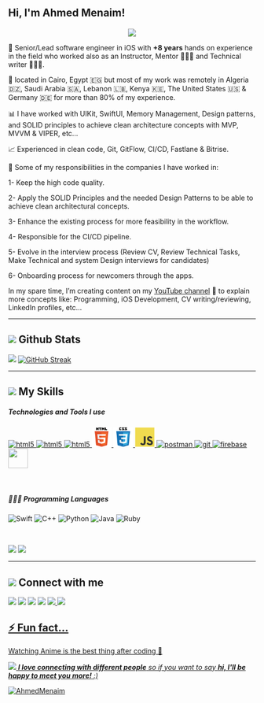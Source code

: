 <h2> Hi, I'm Ahmed Menaim! </h2>
<p style="text-align:center;"> <img align='center' src="https://simplepassivecashflow.com/wp-content/uploads/2017/11/Work-Fun.gif" width="350"></p>

🔶 Senior/Lead software engineer in iOS with **+8 years** hands on experience in the field who worked also as an Instructor, Mentor 👨🏻‍🏫 and Technical writer 👨🏻‍💻.

📍 located in Cairo, Egypt 🇪🇬 but most of my work was remotely in Algeria 🇩🇿, Saudi Arabia 🇸🇦, Lebanon 🇱🇧, Kenya 🇰🇪, The United States 🇺🇸 & Germany 🇩🇪 for more than 80% of my experience.

📊 I have worked with UIKit, SwiftUI, Memory Management, Design patterns, and SOLID principles to achieve clean architecture concepts with MVP, MVVM & VIPER, etc…

📈 Experienced in clean code, Git, GitFlow, CI/CD, Fastlane & Bitrise. 

📌 Some of my responsibilities in the companies I have worked in: 

1- Keep the high code quality. 

2- Apply the SOLID Principles and the needed Design Patterns to be able to achieve clean architectural concepts. 

3- Enhance the existing process for more feasibility in the workflow. 

4- Responsible for the CI/CD pipeline.

5- Evolve in the interview process (Review CV, Review Technical Tasks, Make Technical and system Design interviews for candidates)

6- Onboarding process for newcomers through the apps. 

In my spare time, I’m creating content on my [YouTube channel](https://www.youtube.com/@MenaimAcademy) 🎥 to explain more concepts like: Programming, iOS Development, CV writing/reviewing, LinkedIn profiles, etc…

  <hr>
<h2><img src = "https://i.pinimg.com/originals/65/c4/f4/65c4f452571be1261e9c623f7da488ac.gif" width ="35"> Github Stats </h2>

![](http://github-profile-summary-cards.vercel.app/api/cards/profile-details?username=AhmedMenaim&theme=tokyonight)
[![GitHub Streak](https://github-readme-streak-stats.herokuapp.com?user=AhmedMenaim)](https://git.io/streak-stats)

  <hr>
  
<h2><img src = "https://media2.giphy.com/media/QssGEmpkyEOhBCb7e1/giphy.gif?cid=ecf05e47a0n3gi1bfqntqmob8g9aid1oyj2wr3ds3mg700bl&rid=giphy.gif" width ="30"> My Skills</f2> 

 ##### Technologies and Tools I use

<p align="left">
<a href="https://developer.apple.com/xcode/"target="_blank"> <img  src="https://cdn.jsdelivr.net/gh/devicons/devicon/icons/xcode/xcode-original.svg" alt="html5" width="40" height="40"/> </a>
 <a href="https://bitrise.io/"target="_blank"> <img  src="https://github.com/AhmedMenaim/AhmedMenaim/assets/26345314/9d5d8e71-e484-4a72-a298-ccb5d38f6355" alt="html5" width="40" height="40"/> </a>
 <a href="https://fastlane.tools/"target="_blank"> <img  src="https://github.com/AhmedMenaim/AhmedMenaim/assets/26345314/724d451f-717d-4936-8edf-3f7616ca0e11" alt="html5" width="40" height="40"/> </a>
 <a href="https://www.w3.org/html/" target="_blank"> <img src="https://raw.githubusercontent.com/devicons/devicon/master/icons/html5/html5-original-wordmark.svg" alt="html5" width="40" height="40"/> </a>
 <a href="https://www.w3schools.com/css/" target="_blank"> <img src="https://raw.githubusercontent.com/devicons/devicon/master/icons/css3/css3-original-wordmark.svg" alt="css3" width="40" height="40"/> </a>
    <a href="https://developer.mozilla.org/en-US/docs/Web/JavaScript" target="_blank"> <img src="https://raw.githubusercontent.com/devicons/devicon/master/icons/javascript/javascript-original.svg" alt="javascript" width="40" height="40"/> </a>
<a href="https://www.postman.com/" target="_blank"> <img src="https://voyager.postman.com/logo/postman-logo-icon-orange.svg" alt="postman" width="40" height="40"/> </a>
<a href="https://git-scm.com/" target="_blank"> <img src="https://www.vectorlogo.zone/logos/git-scm/git-scm-icon.svg" alt="git" width="40" height="40"/> </a>
 <a href="https://firebase.google.com/" target="_blank"> <img src="https://www.vectorlogo.zone/logos/firebase/firebase-icon.svg" alt="firebase" width="40" height="40"/> </a>
 <a href="https://backendless.com/" target="_blank"> <img src="https://user-images.githubusercontent.com/26345314/162587960-326e5c64-e08b-4bd4-8d6e-7e5ad53cde9a.png" width="40" height="40"/> </a>
 
  </p>

<br/>

 
  ##### 👨🏻‍💻 Programming Languages
  <p align="left">
   <img src="https://cdn.jsdelivr.net/gh/devicons/devicon/icons/swift/swift-original.svg" alt="Swift" width="40" height="40"/>
   <img src="https://cdn.jsdelivr.net/gh/devicons/devicon/icons/cplusplus/cplusplus-original.svg" alt="C++" width="40" height="40"/>
  <img src="https://cdn.jsdelivr.net/gh/devicons/devicon/icons/python/python-original.svg" alt="Python" width="40" height="40"/>
 <img src="https://cdn.jsdelivr.net/gh/devicons/devicon/icons/java/java-original.svg" alt="Java" width="40" height="40"/>
 <img src="https://github.com/AhmedMenaim/AhmedMenaim/assets/26345314/24b70e5e-c6f0-4126-bbc2-8d988222492e" alt="Ruby" width="40" height="40"/>
  </p>
  <br>
  
![](http://github-profile-summary-cards.vercel.app/api/cards/repos-per-language?username=ahmedmenaim&theme=omni)
![](http://github-profile-summary-cards.vercel.app/api/cards/most-commit-language?username=ahmedmenaim&theme=omni)

  <hr>
  
<h2> <img src='https://raw.githubusercontent.com/ShahriarShafin/ShahriarShafin/main/Assets/handshake.gif' width="80"> Connect with me </h2>
<p>
  <a href="https://www.linkedin.com/in/menaim/"><img src="https://img.shields.io/badge/linkedin-0077B5.svg?style=for-the-badge&logo=linkedin&logoColor=ffffff"/></a>
   <a href="https://www.facebook.com/ahmed.menaim.3/"><img src="https://img.shields.io/badge/facebook-1b74e4.svg?style=for-the-badge&logo=facebook&logoColor=ffffff"/></a>
   <a href="mailto:ahmedmenaim8@gmail.com?subject=[GitHub]%20🔥%20profile%20contact&body=Hello"><img src="https://img.shields.io/badge/e‑mail-D14836.svg?style=for-the-badge&logo=GMail&logoColor=ffffff"/></a>
 <a href="https://www.youtube.com/channel/UCGHYazzPlhbliWo5ifPm3YQ"><img src="https://user-images.githubusercontent.com/26345314/162580151-8af04674-1da2-4934-98e1-9067dd93ea84.png"/></a>
<a href="https://menaim.medium.com/"> <img src= "https://user-images.githubusercontent.com/26345314/162615248-54692c38-dd46-418b-bf73-d4e3b81fe973.png" width="40">
<a href="https://stackoverflow.com/users/14437411/menaim"> <img src= "https://user-images.githubusercontent.com/26345314/162581545-9cec2771-efa9-4992-a331-ebda39ddb7fc.png" width="40">

</p>

 <h2 align="left"> ⚡ Fun fact... </h2>
 Watching Anime is the best thing after coding 🤣
 
<br>
<p> <img src="https://media.giphy.com/media/LnQjpWaON8nhr21vNW/giphy.gif" width="60"> <em><b>I love connecting with different people</b> so if you want to say <b>hi, I'll be happy to meet you more!</b> :)</em> </p>

<p align="left"> <img src="https://komarev.com/ghpvc/?username=AhmedMenaim&label=Profile%20views&color=0e75b6&style=flat" alt="AhmedMenaim" /> </p>

<!--
<p>&nbsp;<img align="center" src="https://github-readme-stats.vercel.app/api?username=AhmedMenaim&show_icons=true&locale=en" alt="AhmedMenaim" /></p>


**AhmedMenaim/AhmedMenaim** is a ✨ _special_ ✨ repository because its `README.md` (this file) appears on your GitHub profile.

Here are some ideas to get you started:

https://giffiles.alphacoders.com/100/100585.gif

- 👯 I’m looking to collaborate on ...
- 🤔 I’m looking for help with ...
- 💬 Ask me about ...


[![Instagram Badge](https://img.shields.io/badge/-@prince__shivaram-D7008A?style=flat-square&labelColor=D7008A&logo=Instagram&logoColor=white&link=https://www.instagram.com/itz.me____p.r.i.n.c.e_____/)](https://www.instagram.com/itz.me____p.r.i.n.c.e_____/)
-->

 
<!-- <p>&nbsp;<img align="center" src="https://github-readme-stats.vercel.app/api?username=AhmedMenaim&show_icons=true&locale=en" alt="Menaim" /></p> -->

<!-- <p><img align="center" src="https://github-readme-streak-stats.herokuapp.com/?user=AhmedMenaim&" alt="Menaim" /></p> -->
